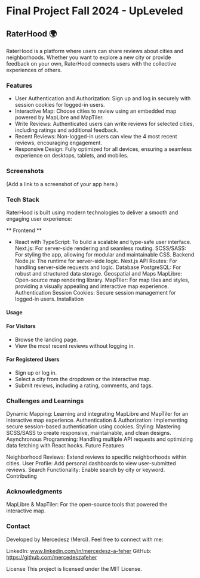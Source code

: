 # Final Project Fall 2024 - UpLeveled

## RaterHood 🌍

RaterHood is a platform where users can share reviews about cities and neighborhoods. Whether you want to explore a new city or provide feedback on your own, RaterHood connects users with the collective experiences of others.

### Features

- User Authentication and Authorization: Sign up and log in securely with session cookies for logged-in users.
- Interactive Map: Choose cities to review using an embedded map powered by MapLibre and MapTiler.
- Write Reviews: Authenticated users can write reviews for selected cities, including ratings and additional feedback.
- Recent Reviews: Non-logged-in users can view the 4 most recent reviews, encouraging engagement.
- Responsive Design: Fully optimized for all devices, ensuring a seamless experience on desktops, tablets, and mobiles.
  
### Screenshots


(Add a link to a screenshot of your app here.)

### Tech Stack

RaterHood is built using modern technologies to deliver a smooth and engaging user experience:

** Frontend **
- React with TypeScript: To build a scalable and type-safe user interface.
Next.js: For server-side rendering and seamless routing.
SCSS/SASS: For styling the app, allowing for modular and maintainable CSS.
Backend
Node.js: The runtime for server-side logic.
Next.js API Routes: For handling server-side requests and logic.
Database
PostgreSQL: For robust and structured data storage.
Geospatial and Maps
MapLibre: Open-source map rendering library.
MapTiler: For map tiles and styles, providing a visually appealing and interactive map experience.
Authentication
Session Cookies: Secure session management for logged-in users.
Installation


#### Usage
#### For Visitors
- Browse the landing page.
- View the most recent reviews without logging in.
#### For Registered Users
- Sign up or log in.
- Select a city from the dropdown or the interactive map.
- Submit reviews, including a rating, comments, and tags.
  
### Challenges and Learnings

Dynamic Mapping: Learning and integrating MapLibre and MapTiler for an interactive map experience.
Authentication & Authorization: Implementing secure session-based authentication using cookies.
Styling: Mastering SCSS/SASS to create responsive, maintainable, and clean designs.
Asynchronous Programming: Handling multiple API requests and optimizing data fetching with React hooks.
Future Features

Neighborhood Reviews: Extend reviews to specific neighborhoods within cities.
User Profile: Add personal dashboards to view user-submitted reviews.
Search Functionality: Enable search by city or keyword.
Contributing

### Acknowledgments
MapLibre & MapTiler: For the open-source tools that powered the interactive map.

### Contact

Developed by Mercedesz (Merci). Feel free to connect with me:

LinkedIn: www.linkedin.com/in/mercedesz-a-feher
GitHub: https://github.com/mercedeszafeher


License
This project is licensed under the MIT License.


